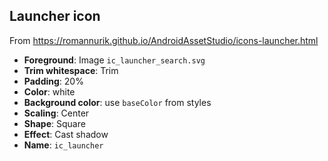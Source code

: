 ## Launcher icon

From https://romannurik.github.io/AndroidAssetStudio/icons-launcher.html

* **Foreground**: Image `ic_launcher_search.svg`
* **Trim whitespace**: Trim
* **Padding**: 20%
* **Color**: white
* **Background color**: use `baseColor` from styles
* **Scaling**: Center
* **Shape**: Square
* **Effect**: Cast shadow
* **Name**: `ic_launcher`